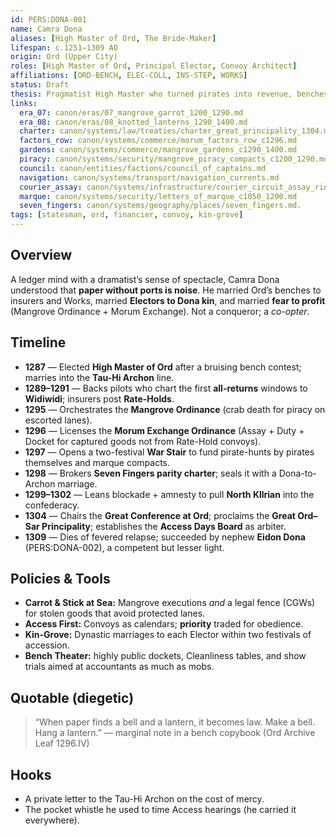```yaml
---
id: PERS:DONA-001
name: Camra Dona
aliases: [High Master of Ord, The Bride-Maker]
lifespan: c.1251–1309 AO
origin: Ord (Upper City)
roles: [High Master of Ord, Principal Elector, Convoy Architect]
affiliations: [ORD-BENCH, ELEC-COLL, INS-STEP, WORKS]
status: Draft
thesis: Pragmatist High Master who turned pirates into revenue, benches into schedules, and cousins into a Kin-Grove—then midwifed the Great Ord–Sar Principality (1304).
links:
  era_07: canon/eras/07_mangrove_garrot_1200_1290.md
  era_08: canon/eras/08_knotted_lanterns_1290_1400.md
  charter: canon/systems/law/treaties/charter_great_principality_1304.md
  factors_row: canon/systems/commerce/morum_factors_row_c1296.md
  gardens: canon/systems/commerce/mangrove_gardens_c1290_1400.md
  piracy: canon/systems/security/mangrove_piracy_compacts_c1200_1290.md
  council: canon/entities/factions/council_of_captains.md
  navigation: canon/systems/transport/navigation_currents.md
  courier_assay: canon/systems/infrastructure/courier_circuit_assay_ring_c700_1300.md
  marque: canon/systems/security/letters_of_marque_c1050_1200.md
  seven_fingers: canon/systems/geography/places/seven_fingers.md.
tags: [statesman, ord, financier, convoy, kin-grove]
---
```


## Overview
A ledger mind with a dramatist’s sense of spectacle, Camra Dona understood that **paper without ports is noise**. He married Ord’s benches to insurers and Works, married **Electors to Dona kin**, and married **fear to profit** (Mangrove Ordinance + Morum Exchange). Not a conqueror; a *co-opter*.

## Timeline
- **1287** — Elected **High Master of Ord** after a bruising bench contest; marries into the **Tau-Hi Archon** line.  
- **1289–1291** — Backs pilots who chart the first **all-returns** windows to **Widiwidi**; insurers post **Rate-Holds**.  
- **1295** — Orchestrates the **Mangrove Ordinance** (crab death for piracy on escorted lanes).  
- **1296** — Licenses the **Morum Exchange Ordinance** (Assay + Duty + Docket for captured goods not from Rate-Hold convoys).  
- **1297** — Opens a two-festival **War Stair** to fund pirate-hunts by pirates themselves and marque compacts.  
- **1298** — Brokers **Seven Fingers parity charter**; seals it with a Dona-to-Archon marriage.  
- **1299–1302** — Leans blockade + amnesty to pull **North Kllrian** into the confederacy.  
- **1304** — Chairs the **Great Conference at Ord**; proclaims the **Great Ord–Sar Principality**; establishes the **Access Days Board** as arbiter.  
- **1309** — Dies of fevered relapse; succeeded by nephew **Eidon Dona** (PERS:DONA-002), a competent but lesser light.

## Policies & Tools
- **Carrot & Stick at Sea:** Mangrove executions *and* a legal fence (CGWs) for stolen goods that avoid protected lanes.  
- **Access First:** Convoys as calendars; **priority** traded for obedience.  
- **Kin-Grove:** Dynastic marriages to each Elector within two festivals of accession.  
- **Bench Theater:** highly public dockets, Cleanliness tables, and show trials aimed at accountants as much as mobs.

## Quotable (diegetic)
> “When paper finds a bell and a lantern, it becomes law. Make a bell. Hang a lantern.” — marginal note in a bench copybook (Ord Archive Leaf 1296.IV)

## Hooks
- A private letter to the Tau-Hi Archon on the cost of mercy.  
- The pocket whistle he used to time Access hearings (he carried it everywhere).
